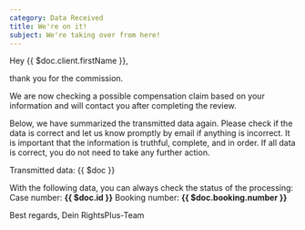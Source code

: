 ```yaml
---
category: Data Received
title: We're on it!
subject: We're taking over from here!
---
```


Hey {{ $doc.client.firstName }},

thank you for the commission.

We are now checking a possible compensation claim based on your information and will contact you after completing the review.

Below, we have summarized the transmitted data again. Please check if the data is correct and let us know promptly by email if anything is incorrect. It is important that the information is truthful, complete, and in order. If all data is correct, you do not need to take any further action.

Transmitted data:
{{ $doc }}

With the following data, you can always check the status of the processing:
Case number: **{{ $doc.id }}**
Booking number: **{{ $doc.booking.number }}**

Best regards,
Dein RightsPlus-Team